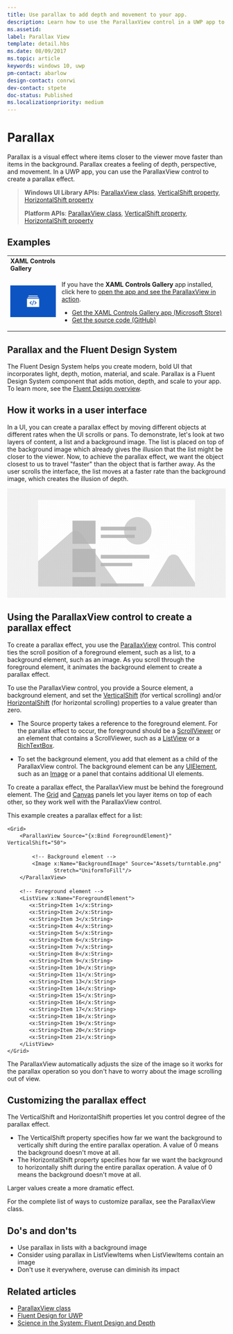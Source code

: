 ```yaml
---
title: Use parallax to add depth and movement to your app.
description: Learn how to use the ParallaxView control in a UWP app to create a visual effect where items closer to the viewer move faster than items in the background.
ms.assetid: 
label: Parallax View
template: detail.hbs
ms.date: 08/09/2017
ms.topic: article
keywords: windows 10, uwp
pm-contact: abarlow
design-contact: conrwi
dev-contact: stpete
doc-status: Published
ms.localizationpriority: medium
---
```

# Parallax

Parallax is a visual effect where items closer to the viewer move faster than items in the background. Parallax creates a feeling of depth, perspective, and movement. In a UWP app, you can use the ParallaxView control to create a parallax effect.  

> **Windows UI Library APIs:** [ParallaxView class](/uwp/api/Microsoft.UI.Xaml.Controls.Parallaxview), [VerticalShift property](/uwp/api/Microsoft.UI.Xaml.Controls.Parallaxview.VerticalShift), [HorizontalShift property](/uwp/api/Microsoft.UI.Xaml.Controls.Parallaxview.HorizontalShift)
>
> **Platform APIs**: [ParallaxView class](/uwp/api/Windows.UI.Xaml.Controls.Parallaxview), [VerticalShift property](/uwp/api/Windows.UI.Xaml.Controls.Parallaxview.VerticalShift), [HorizontalShift property](/uwp/api/Windows.UI.Xaml.Controls.Parallaxview.HorizontalShift)

## Examples

<table>
<th align="left">XAML Controls Gallery<th>
<tr>
<td><img src="images/xaml-controls-gallery-app-icon.png" alt="XAML controls gallery" width="168"></img></td>
<td>
    <p>If you have the <strong style="font-weight: semi-bold">XAML Controls Gallery</strong> app installed, click here to <a href="xamlcontrolsgallery:/item/ParallaxView">open the app and see the ParallaxView in action</a>.</p>
    <ul>
    <li><a href="https://www.microsoft.com/store/productId/9MSVH128X2ZT">Get the XAML Controls Gallery app (Microsoft Store)</a></li>
    <li><a href="https://github.com/Microsoft/Xaml-Controls-Gallery">Get the source code (GitHub)</a></li>
    </ul>
</td>
</tr>
</table>

## Parallax and the Fluent Design System

 The Fluent Design System helps you create modern, bold UI that incorporates light, depth, motion, material, and scale. Parallax is a Fluent Design System component that adds motion, depth, and scale to your app. To learn more, see the [Fluent Design overview](/windows/apps/fluent-design-system).

## How it works in a user interface

In a UI, you can create a parallax effect by moving different objects at different rates when the UI scrolls or pans. <!-- Parallax is an important tool in adding depth to applications along with other techniques like transition animations, perspective tilt, and layering. --> To demonstrate, let's look at two layers of content, a list and a background image.  The list is placed on top of the background image which already gives the illusion that the list might be closer to the viewer.  Now, to achieve the parallax effect, we want the object closest to us to travel "faster" than the object that is farther away.  As the user scrolls the interface, the list moves at a faster rate than the background image, which creates the illusion of depth.

 ![An example of parallax with a list and background image](images/_Parallax_v2.gif)

 
## Using the ParallaxView control to create a parallax effect

To create a parallax effect, you use the [ParallaxView](https://docs.microsoft.com/uwp/api/Windows.UI.Xaml.Controls.Parallaxview) control. This control ties the scroll position of a foreground element, such as a list, to a background element, such as an image. As you scroll through the foreground element, it animates the background element to create a parallax effect. 

To use the ParallaxView control, you provide a Source element, a background element, and set the [VerticalShift](https://docs.microsoft.com/uwp/api/Windows.UI.Xaml.Controls.Parallaxview.VerticalShift) (for vertical scrolling) and/or [HorizontalShift](https://docs.microsoft.com/uwp/api/Windows.UI.Xaml.Controls.Parallaxview.HorizontalShift) (for horizontal scrolling) properties to a value greater than zero. 
* The Source property takes a reference to the foreground element. For the parallax effect to occur, the foreground should be a [ScrollViewer](https://docs.microsoft.com/uwp/api/Windows.UI.Xaml.Controls.ScrollViewer) or an element that contains a ScrollViewer, such as a [ListView](https://docs.microsoft.com/uwp/api/windows.ui.xaml.controls.listview) or a [RichTextBox](https://docs.microsoft.com/uwp/api/Windows.UI.Xaml.Controls.RichEditBox). 

* To set the background element, you add that element as a child of the ParallaxView control. The background element can be any [UIElement](https://docs.microsoft.com/uwp/api/windows.ui.xaml.uielement), such as an [Image](https://docs.microsoft.com/uwp/api/Windows.UI.Xaml.Controls.Image) or a panel that contains additional UI elements. 

To create a parallax effect, the ParallaxView must be behind the foreground element. The [Grid](https://docs.microsoft.com/uwp/api/windows.ui.xaml.controls.grid) and [Canvas](https://docs.microsoft.com/uwp/api/windows.ui.xaml.controls.canvas) panels let you layer items on top of each other, so they work well with the ParallaxView control.  

This example creates a parallax effect for a list:
 
```xaml
<Grid>
    <ParallaxView Source="{x:Bind ForegroundElement}" VerticalShift="50"> 
    
        <!-- Background element --> 
        <Image x:Name="BackgroundImage" Source="Assets/turntable.png"
               Stretch="UniformToFill"/>
    </ParallaxView>
    
    <!-- Foreground element -->
    <ListView x:Name="ForegroundElement">
       <x:String>Item 1</x:String> 
       <x:String>Item 2</x:String> 
       <x:String>Item 3</x:String> 
       <x:String>Item 4</x:String> 
       <x:String>Item 5</x:String>     
       <x:String>Item 6</x:String> 
       <x:String>Item 7</x:String> 
       <x:String>Item 8</x:String> 
       <x:String>Item 9</x:String> 
       <x:String>Item 10</x:String>     
       <x:String>Item 11</x:String> 
       <x:String>Item 13</x:String> 
       <x:String>Item 14</x:String> 
       <x:String>Item 15</x:String> 
       <x:String>Item 16</x:String>     
       <x:String>Item 17</x:String> 
       <x:String>Item 18</x:String> 
       <x:String>Item 19</x:String> 
       <x:String>Item 20</x:String> 
       <x:String>Item 21</x:String>        
    </ListView>
</Grid>
```    

The ParallaxView automatically adjusts the size of the image so it works for the parallax operation so you don't have to worry about the image scrolling out of view.

## Customizing the parallax effect 

The VerticalShift and HorizontalShift properties let you control degree of the parallax effect.

* The VerticalShift property specifies how far we want the background to vertically shift during the entire parallax operation. A value of 0 means the background doesn't move at all.
* The HorizontalShift property specifies how far we want the background to horizontally shift during the entire parallax operation. A value of 0 means the background doesn't move at all.

Larger values create a more dramatic effect. 

For the complete list of ways to customize parallax, see the ParallaxView class. 

## Do's and don'ts

- Use parallax in lists with a background image
- Consider using parallax in ListViewItems when ListViewItems contain an image
- Don't use it everywhere, overuse can diminish its impact

## Related articles

- [ParallaxView class](https://docs.microsoft.com/uwp/api/Windows.UI.Xaml.Controls.Parallaxview) 
- [Fluent Design for UWP](/windows/apps/fluent-design-system)
- [Science in the System: Fluent Design and Depth](https://medium.com/microsoft-design/science-in-the-system-fluent-design-and-depth-fb6d0f23a53f)
